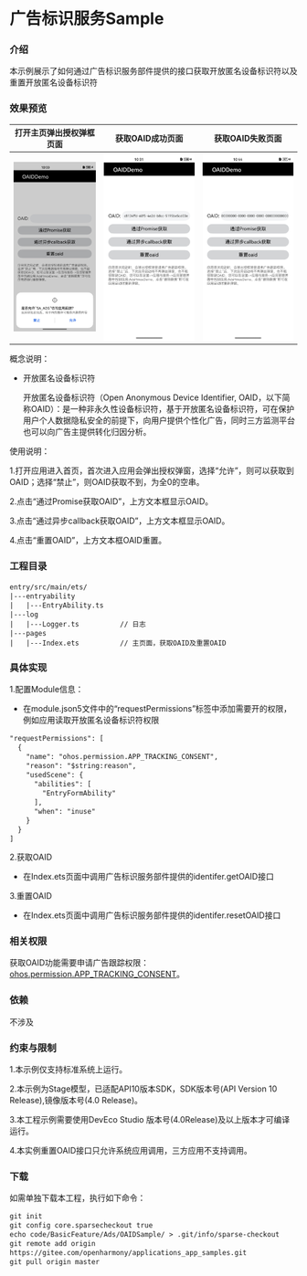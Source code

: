 # 广告标识服务Sample

### 介绍

本示例展示了如何通过广告标识服务部件提供的接口获取开放匿名设备标识符以及重置开放匿名设备标识符

### 效果预览
| 打开主页弹出授权弹框页面      | 获取OAID成功页面                       |         获取OAID失败页面                    |   
|-----------------------------------|--------------------|------------------------------------|
| ![](screenshots/indexPopAuth.png) | ![](screenshots/getOAIDdOK.png) | ![](screenshots/getOAIDFailed.png) | 


概念说明：

- 开放匿名设备标识符

  开放匿名设备标识符（Open Anonymous Device Identifier, OAID，以下简称OAID）：是一种非永久性设备标识符，基于开放匿名设备标识符，可在保护用户个人数据隐私安全的前提下，向用户提供个性化广告，同时三方监测平台也可以向广告主提供转化归因分析。

使用说明：

1.打开应用进入首页，首次进入应用会弹出授权弹窗，选择“允许”，则可以获取到OAID；选择“禁止”，则OAID获取不到，为全0的空串。

2.点击“通过Promise获取OAID”，上方文本框显示OAID。

3.点击“通过异步callback获取OAID”，上方文本框显示OAID。

4.点击“重置OAID”，上方文本框OAID重置。


### 工程目录
```
entry/src/main/ets/
|---entryability
|   |---EntryAbility.ts     
|---log
|   |---Logger.ts          // 日志
|---pages
|   |---Index.ets          // 主页面，获取OAID及重置OAID

```

### 具体实现

1.配置Module信息：

- 在module.json5文件中的“requestPermissions”标签中添加需要开的权限，例如应用读取开放匿名设备标识符权限
```
"requestPermissions": [
  {
    "name": "ohos.permission.APP_TRACKING_CONSENT",
    "reason": "$string:reason",
    "usedScene": {
      "abilities": [
        "EntryFormAbility"
      ],
      "when": "inuse"
    }
  }
]

```

2.获取OAID

- 在Index.ets页面中调用广告标识服务部件提供的identifer.getOAID接口

3.重置OAID

- 在Index.ets页面中调用广告标识服务部件提供的identifer.resetOAID接口

### 相关权限

获取OAID功能需要申请广告跟踪权限：
[ohos.permission.APP_TRACKING_CONSENT](https://docs.openharmony.cn/pages/v4.0/zh-cn/application-dev/security/permission-list.md/)。

### 依赖

不涉及

### 约束与限制

1.本示例仅支持标准系统上运行。

2.本示例为Stage模型，已适配API10版本SDK，SDK版本号(API Version 10 Release),镜像版本号(4.0 Release)。

3.本工程示例需要使用DevEco Studio 版本号(4.0Release)及以上版本才可编译运行。

4.本实例重置OAID接口只允许系统应用调用，三方应用不支持调用。

### 下载

如需单独下载本工程，执行如下命令：

```shell
git init
git config core.sparsecheckout true
echo code/BasicFeature/Ads/OAIDSample/ > .git/info/sparse-checkout
git remote add origin https://gitee.com/openharmony/applications_app_samples.git
git pull origin master
```